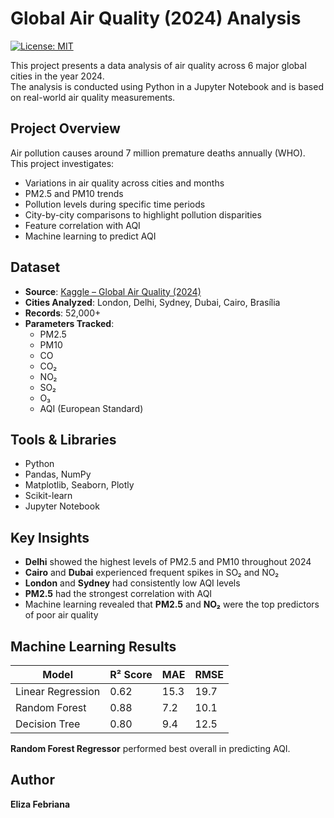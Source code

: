 # Global Air Quality (2024) Analysis

[![License: MIT](https://img.shields.io/badge/License-MIT-yellow.svg)](https://opensource.org/licenses/MIT)

This project presents a data analysis of air quality across 6 major global cities in the year 2024.  
The analysis is conducted using Python in a Jupyter Notebook and is based on real-world air quality measurements.

## Project Overview

Air pollution causes around 7 million premature deaths annually (WHO).  
This project investigates:

- Variations in air quality across cities and months  
- PM2.5 and PM10 trends  
- Pollution levels during specific time periods  
- City-by-city comparisons to highlight pollution disparities  
- Feature correlation with AQI  
- Machine learning to predict AQI  

## Dataset

- **Source**: [Kaggle – Global Air Quality (2024)](https://www.kaggle.com/datasets/youssefelebiary/air-quality-2024)  
- **Cities Analyzed**: London, Delhi, Sydney, Dubai, Cairo, Brasília  
- **Records**: 52,000+  
- **Parameters Tracked**:
  - PM2.5  
  - PM10  
  - CO  
  - CO₂  
  - NO₂  
  - SO₂  
  - O₃  
  - AQI (European Standard)

## Tools & Libraries

- Python  
- Pandas, NumPy  
- Matplotlib, Seaborn, Plotly  
- Scikit-learn  
- Jupyter Notebook  

## Key Insights

- **Delhi** showed the highest levels of PM2.5 and PM10 throughout 2024  
- **Cairo** and **Dubai** experienced frequent spikes in SO₂ and NO₂  
- **London** and **Sydney** had consistently low AQI levels  
- **PM2.5** had the strongest correlation with AQI  
- Machine learning revealed that **PM2.5** and **NO₂** were the top predictors of poor air quality  

## Machine Learning Results

| Model              | R² Score | MAE   | RMSE  |
|-------------------|----------|-------|-------|
| Linear Regression | 0.62     | 15.3  | 19.7  |
| Random Forest     | 0.88     | 7.2   | 10.1  |
| Decision Tree     | 0.80     | 9.4   | 12.5  |
**Random Forest Regressor** performed best overall in predicting AQI.

## Author

**Eliza Febriana** 
